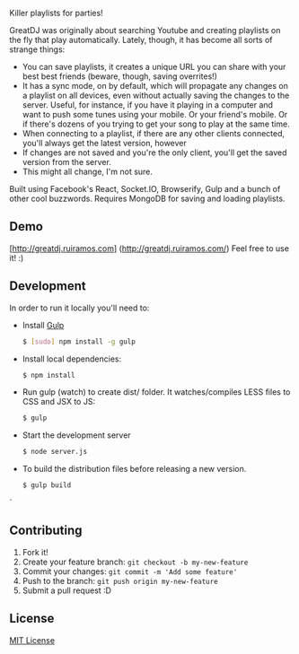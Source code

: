 Killer playlists for parties!

GreatDJ was originally about searching Youtube and creating playlists on the fly that play automatically.
Lately, though, it has become all sorts of strange things:

 * You can save playlists, it creates a unique URL you can share with your best best friends (beware, though, saving overrites!)
 * It has a sync mode, on by default, which will propagate any changes on a playlist on all devices, even without actually saving the changes to the server. Useful, for instance, if you have it playing in a computer and want to push some tunes using your mobile. Or your friend's mobile. Or if there's dozens of you trying to get your song to play at the same time.
 * When connecting to a playlist, if there are any other clients connected, you'll always get the latest version, however
 * If changes are not saved and you're the only client, you'll get the saved version from the server.
 * This might all change, I'm not sure.

Built using Facebook's React, Socket.IO, Browserify, Gulp and a bunch of other cool buzzwords.
Requires MongoDB for saving and loading playlists.

## Demo
[http://greatdj.ruiramos.com] (http://greatdj.ruiramos.com/)
Feel free to use it! :)

## Development

In order to run it locally you'll need to:

* Install [Gulp](http://gulpjs.com/)

    ```sh
    $ [sudo] npm install -g gulp
    ```

* Install local dependencies:

    ```sh
    $ npm install
    ```

* Run gulp (watch) to create dist/ folder. It watches/compiles LESS files to CSS and JSX to JS:

    ```sh
    $ gulp
    ```

* Start the development server

    ```sh
    $ node server.js
    ```


* To build the distribution files before releasing a new version.

    ```sh
    $ gulp build
    ```
`

## Contributing

1. Fork it!
2. Create your feature branch: `git checkout -b my-new-feature`
3. Commit your changes: `git commit -m 'Add some feature'`
4. Push to the branch: `git push origin my-new-feature`
5. Submit a pull request :D

## License

[MIT License](http://opensource.org/licenses/MIT)
